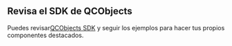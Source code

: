## Revisa el SDK de QCObjects

Puedes revisar[QCObjects SDK](https://sdk.qcobjects.dev/) y seguir los ejemplos para hacer tus propios componentes destacados.

